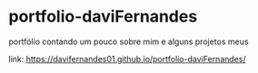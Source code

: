 # portfolio-daviFernandes
portfólio contando um pouco sobre mim e alguns projetos meus

link: https://davifernandes01.github.io/portfolio-daviFernandes/
